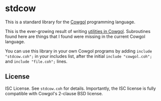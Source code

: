stdcow
======
This is a standard library for the
[Cowgol](http://cowlark.com/cowgol/) programming language.

This is the ever-growing result of writing
[utilities in Cowgol](https://github.com/ibara/cowgol-utilities).
Subroutines found here are things that I found were missing in the
current Cowgol language.

You can use this library in your own Cowgol programs by adding
`include "stdcow.coh";` in your includes list, after the initial
`include "cowgol.coh";` and `include "file.coh";` lines.

License
-------
ISC License. See `stdcow.coh` for details. Importantly, the ISC
license is fully compatible with Cowgol's 2-clause BSD license.
